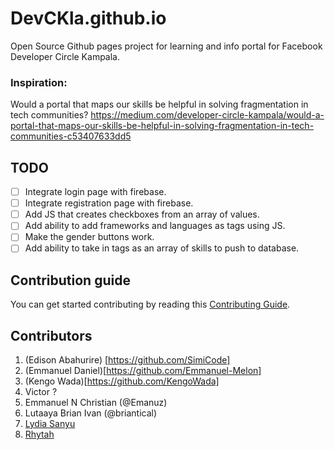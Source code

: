 # DevCKla.github.io
Open Source Github pages project for learning and info portal for Facebook Developer Circle Kampala.

### Inspiration: 
Would a portal that maps our skills be helpful in solving fragmentation in tech communities? 
https://medium.com/developer-circle-kampala/would-a-portal-that-maps-our-skills-be-helpful-in-solving-fragmentation-in-tech-communities-c53407633dd5

## TODO
- [ ] Integrate login page with firebase.
- [ ] Integrate registration page with firebase.
- [ ] Add JS that creates checkboxes from an array of values.
- [ ] Add ability to add frameworks and languages as tags using JS.
- [ ] Make the gender buttons work.
- [ ] Add ability to take in tags as an array of skills to push to database.

## Contribution guide
You can get started contributing by reading this [Contributing Guide](https://github.com/devckla/devckla.github.io/blob/master/CONTRIBUTING.md).

## Contributors

1. (Edison Abahurire) [https://github.com/SimiCode]
2. (Emmanuel Daniel)[https://github.com/Emmanuel-Melon]
3. (Kengo Wada)[https://github.com/KengoWada]
4. Victor ?
5. Emmanuel N Christian (@Emanuz)
6. Lutaaya Brian Ivan (@briantical)
7. [Lydia Sanyu](https://github.com/NLSanyu)
8. [Rhytah](https://github.com/Rhytah)
